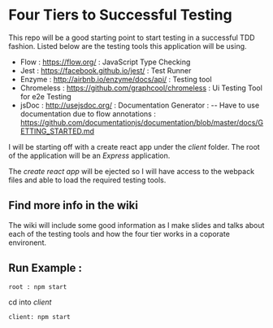 # Four Tiers to Successful Testing
This repo will be a good starting point to start testing in a successful TDD fashion. Listed below are the testing tools this application will be using. 

- Flow : https://flow.org/ : JavaScript Type Checking
- Jest : https://facebook.github.io/jest/ : Test Runner
- Enzyme : http://airbnb.io/enzyme/docs/api/ : Testing tool 
- Chromeless : https://github.com/graphcool/chromeless : Ui Testing Tool for e2e Testing
- jsDoc : http://usejsdoc.org/ : Documentation Generator : 
-- Have to use documentation due to flow annotations : https://github.com/documentationjs/documentation/blob/master/docs/GETTING_STARTED.md

I will be starting off with a create react app under the *client* folder. The root of the application will be an *Express* application. 

The *create react app* will be ejected so I will have access to the webpack files and able to load the required testing tools. 

## Find more info in the wiki
The wiki will include some good information as I make slides and talks about each of the testing tools and how the four tier works in a coporate environent.

## Run Example :

`root : npm start`

cd into *client*

`client: npm start`


